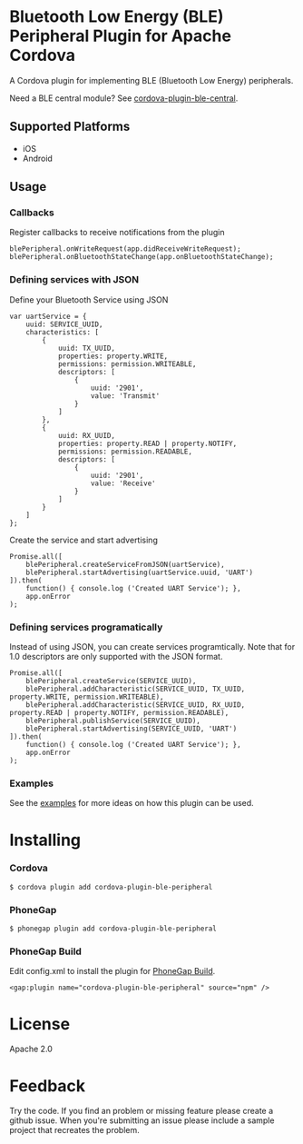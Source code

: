 # Bluetooth Low Energy (BLE) Peripheral Plugin for Apache Cordova

A Cordova plugin for implementing BLE (Bluetooth Low Energy) peripherals.

Need a BLE central module? See [cordova-plugin-ble-central](https://github.com/don/cordova-plugin-ble-central).

## Supported Platforms

* iOS
* Android

## Usage

### Callbacks

Register callbacks to receive notifications from the plugin

    blePeripheral.onWriteRequest(app.didReceiveWriteRequest);
    blePeripheral.onBluetoothStateChange(app.onBluetoothStateChange);

### Defining services with JSON

Define your Bluetooth Service using JSON

    var uartService = {
        uuid: SERVICE_UUID,
        characteristics: [
            {
                uuid: TX_UUID,
                properties: property.WRITE,
                permissions: permission.WRITEABLE,
                descriptors: [
                    {
                        uuid: '2901',
                        value: 'Transmit'
                    }
                ]
            },
            {
                uuid: RX_UUID,
                properties: property.READ | property.NOTIFY,
                permissions: permission.READABLE,
                descriptors: [
                    {
                        uuid: '2901',
                        value: 'Receive'
                    }
                ]
            }
        ]
    };

Create the service and start advertising

    Promise.all([
        blePeripheral.createServiceFromJSON(uartService),
        blePeripheral.startAdvertising(uartService.uuid, 'UART')
    ]).then(
        function() { console.log ('Created UART Service'); },
        app.onError
    );

### Defining services programatically

Instead of using JSON, you can create services programtically. Note that for 1.0 descriptors are only supported with the JSON format.

    Promise.all([
        blePeripheral.createService(SERVICE_UUID),
        blePeripheral.addCharacteristic(SERVICE_UUID, TX_UUID, property.WRITE, permission.WRITEABLE),
        blePeripheral.addCharacteristic(SERVICE_UUID, RX_UUID, property.READ | property.NOTIFY, permission.READABLE),
        blePeripheral.publishService(SERVICE_UUID),
        blePeripheral.startAdvertising(SERVICE_UUID, 'UART')
    ]).then(
        function() { console.log ('Created UART Service'); },
        app.onError
    );

### Examples

See the [examples](https://github.com/don/cordova-plugin-ble-peripheral/tree/master/examples) for more ideas on how this plugin can be used.

# Installing

### Cordova

    $ cordova plugin add cordova-plugin-ble-peripheral

### PhoneGap

    $ phonegap plugin add cordova-plugin-ble-peripheral

### PhoneGap Build

Edit config.xml to install the plugin for [PhoneGap Build](http://build.phonegap.com).

    <gap:plugin name="cordova-plugin-ble-peripheral" source="npm" />
    
# License

Apache 2.0

# Feedback

Try the code. If you find an problem or missing feature please create a github issue. When you're submitting an issue please include a sample project that recreates the problem.